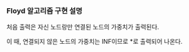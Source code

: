 ### Floyd 알고리즘 구현 설명


처음 출력은 자신 노드랑만 연결된 노드의 가중치가 출력된다.

이 때, 연결되지 않은 노드의 가중치는 INF이므로 *로 출력되어 나온다.

 